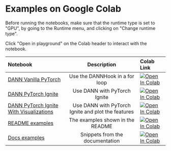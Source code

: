 # Examples on Google Colab

Before running the notebooks, make sure that the runtime type is set to "GPU", by going to the Runtime menu, and clicking on "Change runtime type".

Click "Open in playground" on the Colab header to interact with the notebook.

|Notebook|Description|Colab Link|
|:---|:---:|:---|
[DANN Vanilla PyTorch](https://github.com/KevinMusgrave/pytorch-adapt/blob/main/examples/notebooks/DANNVanilla.ipynb) | Use the DANNHook in a for loop |[![Open In Colab](https://colab.research.google.com/assets/colab-badge.svg)](https://colab.research.google.com/github/KevinMusgrave/pytorch-adapt/blob/main/examples/notebooks/DANNVanilla.ipynb)
[DANN PyTorch Ignite](https://github.com/KevinMusgrave/pytorch-adapt/blob/main/examples/notebooks/DANNIgnite.ipynb) | Use DANN with PyTorch Ignite |[![Open In Colab](https://colab.research.google.com/assets/colab-badge.svg)](https://colab.research.google.com/github/KevinMusgrave/pytorch-adapt/blob/main/examples/notebooks/DANNIgnite.ipynb)
[DANN PyTorch Ignite With Visualizations](https://github.com/KevinMusgrave/pytorch-adapt/blob/main/examples/notebooks/DANNIgniteWithViz.ipynb) | Use DANN with PyTorch Ignite and plot the features |[![Open In Colab](https://colab.research.google.com/assets/colab-badge.svg)](https://colab.research.google.com/github/KevinMusgrave/pytorch-adapt/blob/main/examples/notebooks/DANNIgniteWithViz.ipynb)
[README examples](https://github.com/KevinMusgrave/pytorch-adapt/blob/main/examples/notebooks/README_examples.ipynb) | The examples shown in the README |[![Open In Colab](https://colab.research.google.com/assets/colab-badge.svg)](https://colab.research.google.com/github/KevinMusgrave/pytorch-adapt/blob/main/examples/notebooks/README_examples.ipynb)
[Docs examples](https://github.com/KevinMusgrave/pytorch-adapt/blob/main/examples/notebooks/docs_examples.ipynb) | Snippets from the documentation |[![Open In Colab](https://colab.research.google.com/assets/colab-badge.svg)](https://colab.research.google.com/github/KevinMusgrave/pytorch-adapt/blob/main/examples/notebooks/docs_examples.ipynb)
